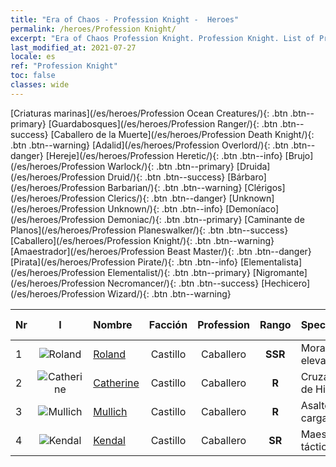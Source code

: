 ```yaml
---
title: "Era of Chaos - Profession Knight -  Heroes"
permalink: /heroes/Profession Knight/
excerpt: "Era of Chaos Profession Knight. Profession Knight. List of Profession  in Era of Chaos"
last_modified_at: 2021-07-27
locale: es
ref: "Profession Knight"
toc: false
classes: wide
---
```

 [Criaturas marinas](/es/heroes/Profession Ocean Creatures/){: .btn .btn--primary} [Guardabosques](/es/heroes/Profession Ranger/){: .btn .btn--success} [Caballero de la Muerte](/es/heroes/Profession Death Knight/){: .btn .btn--warning} [Adalid](/es/heroes/Profession Overlord/){: .btn .btn--danger} [Hereje](/es/heroes/Profession Heretic/){: .btn .btn--info} [Brujo](/es/heroes/Profession Warlock/){: .btn .btn--primary} [Druida](/es/heroes/Profession Druid/){: .btn .btn--success} [Bárbaro](/es/heroes/Profession Barbarian/){: .btn .btn--warning} [Clérigos](/es/heroes/Profession Clerics/){: .btn .btn--danger} [Unknown](/es/heroes/Profession Unknown/){: .btn .btn--info} [Demoníaco](/es/heroes/Profession Demoniac/){: .btn .btn--primary} [Caminante de Planos](/es/heroes/Profession Planeswalker/){: .btn .btn--success} [Caballero](/es/heroes/Profession Knight/){: .btn .btn--warning} [Amaestrador](/es/heroes/Profession Beast Master/){: .btn .btn--danger} [Pirata](/es/heroes/Profession Pirate/){: .btn .btn--info} [Elementalista](/es/heroes/Profession Elementalist/){: .btn .btn--primary} [Nigromante](/es/heroes/Profession Necromancer/){: .btn .btn--success} [Hechicero](/es/heroes/Profession Wizard/){: .btn .btn--warning} 

  | Nr |  I |    Nombre    |  Facción  |  Profession   |  Rango  |    Specialty     | User Rate  | 
  |:---|:--:|:-----------|:-------:|:-------------:|:------:|:-----------------|:----:|
  | 1 | ![Roland](/images/h/h_Roland.jpg) | [Roland](/es/heroes/Roland/) | Castillo | Caballero | **SSR** |  Moral elevada | SR+ |
  | 2 | ![Catherine](/images/h/h_Catherine.jpg) | [Catherine](/es/heroes/Catherine/) | Castillo | Caballero | **R** |  Cruzado de Hierro | R |
  | 3 | ![Mullich](/images/h/h_Mullich.jpg) | [Mullich](/es/heroes/Mullich/) | Castillo | Caballero | **R** |  Asalto de carga | R+ |
  | 4 | ![Kendal](/images/h/h_Kendel.jpg) | [Kendal](/es/heroes/Kendal/) | Castillo | Caballero | **SR** |  Maestro táctico | R |
